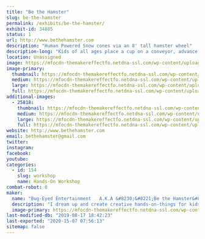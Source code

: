 ```yaml
---
title: "Be the Hamster"
slug: be-the-hamster
permalink: /exhibits/be-the-hamster/
exhibit-id: 34885
status: 1
url: http://www.bethehamster.com
description: "Human Powered Snow cones via an 8' tall hamster wheel"
description-long: "Kids of all ages place a cup on a conveyor, advance the cup via a hand crank, sound a train horn, elevate the cup via a hand crank, add ice to the grinder, and then start running to grind up their ice to create their own snow cone. Once the cup is over filled with shaved ice, they advance their cup further down the conveyor to smash the ice it the cup via an over-sized sledge hammer, and then on to the flavor choices which are applied via shower heads. No electricity needed. Everything is achieved via their own power.  The machine was built to get kids interested in the STEM program."
location: Unassigned
image: https://mfocdn-themakereffectfo.netdna-ssl.com/wp-content/uploads/2018/07/IMG_20160424_143432108-576x1024.jpg
image-primary:
  thumbnail: https://mfocdn-themakereffectfo.netdna-ssl.com/wp-content/uploads/2018/07/IMG_20160424_143432108-150x150.jpg
  medium: https://mfocdn-themakereffectfo.netdna-ssl.com/wp-content/uploads/2018/07/IMG_20160424_143432108-169x300.jpg
  large: https://mfocdn-themakereffectfo.netdna-ssl.com/wp-content/uploads/2018/07/IMG_20160424_143432108-576x1024.jpg
  full: https://mfocdn-themakereffectfo.netdna-ssl.com/wp-content/uploads/2018/07/IMG_20160424_143432108.jpg
additional-images:
  - 25818:
    thumbnail: https://mfocdn-themakereffectfo.netdna-ssl.com/wp-content/uploads/2018/07/IMG_20160813_105220517_HDR-150x150.jpg
    medium: https://mfocdn-themakereffectfo.netdna-ssl.com/wp-content/uploads/2018/07/IMG_20160813_105220517_HDR-300x169.jpg
    large: https://mfocdn-themakereffectfo.netdna-ssl.com/wp-content/uploads/2018/07/IMG_20160813_105220517_HDR-1024x576.jpg
    full: https://mfocdn-themakereffectfo.netdna-ssl.com/wp-content/uploads/2018/07/IMG_20160813_105220517_HDR.jpg
website: http://www.bethehamster.com
email: bethehamster@gmail.com
twitter: 
instagram: 
facebook: 
youtube: 
categories:
  - id: 154
    slug: workshop
    name: Hands-On Workshop
combat-robot: 0
maker:
  name: "Bug-Eyed Entertainment   A.K.A &#8230;&#8221;Be the Hamster&#8221;"
  description: "I dream up and create creative hands-on-things for kids; to get them interested in Engineering."
  image-primary: https://mfocdn-themakereffectfo.netdna-ssl.com/wp-content/uploads/2018/07/Hamster-Logo-2-300x300.jpg
last-modified-db: "2019-08-17 18:42:23"
last-exported: "2020-15-07 07:56:13"
sitemap: false
---
```

